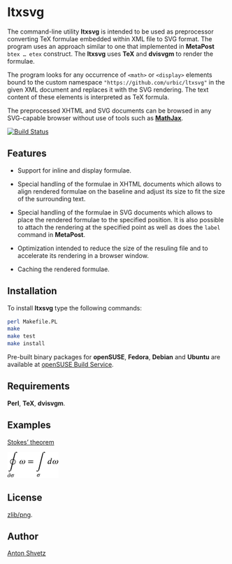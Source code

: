 # ltxsvg

The command-line utility **ltxsvg** is intended to be used as preprocessor
converting TeX formulae embedded within XML file to SVG format. The program
uses an approach similar to one that implemented in **MetaPost** `btex … etex`
construct. The **ltxsvg** uses **TeX** and **dvisvgm** to render the formulae.

The program looks for any occurrence of `<math>` or `<display>` elements bound
to the custom namespace `"https://github.com/urbic/ltxsvg"` in the given XML
document and replaces it with the SVG rendering. The text content of these
elements is interpreted as TeX formula.

The preprocessed XHTML and SVG documents can be browsed in any SVG-capable
browser without use of tools such as [**MathJax**](http://mathjax.org).

[![Build Status](https://secure.travis-ci.org/urbic/ltxsvg.png)](http://travis-ci.org/urbic/ltxsvg)

## Features

- Support for inline and display formulae.

- Special handling of the formulae in XHTML documents which allows to align
  rendered formulae on the baseline and adjust its size to fit the size of the
  surrounding text.

- Special handling of the formulae in SVG documents which allows to place the
  rendered formulae to the specified position. It is also possible to attach
  the rendering at the specified point as well as does the `label` command in
  **MetaPost**.

- Optimization intended to reduce the size of the resuling file and to
  accelerate its rendering in a browser window.

- Caching the rendered formulae.

## Installation

To install **ltxsvg** type the following commands:

```bash
perl Makefile.PL
make
make test
make install
```

Pre-built binary packages for **openSUSE**, **Fedora**, **Debian** and
**Ubuntu** are available at [openSUSE Build
Service](https://software.opensuse.org/download.html?project=home%3Aconcyclic&package=ltxsvg).

## Requirements

**Perl**, **TeX**, **dvisvgm**.

## Examples

[Stokes’ theorem](examples/stokes.xml)

![Stokes’ theorem](examples/stokes.png)

## License

[zlib/png](LICENSE).

## Author

[Anton Shvetz](mailto:tz@sectorb.msk.ru?subject=ltxsvg)
